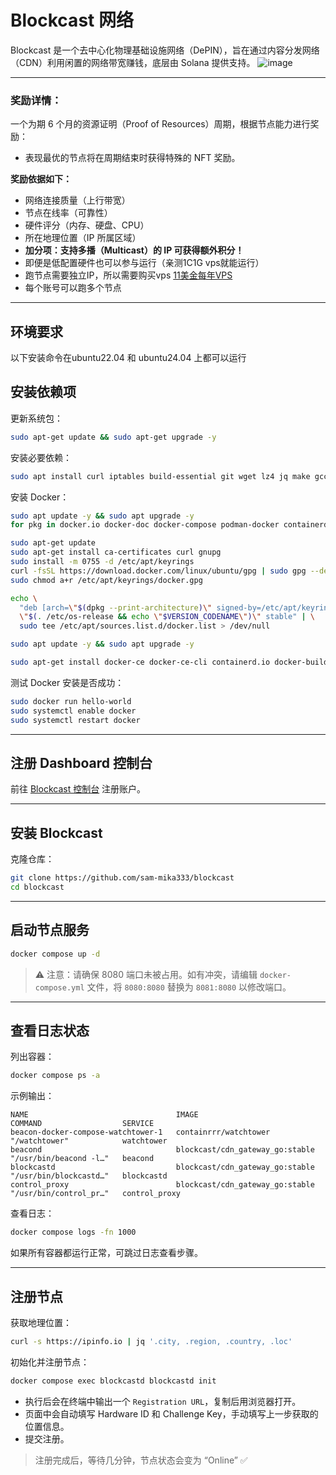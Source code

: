 # Blockcast 网络

Blockcast 是一个去中心化物理基础设施网络（DePIN），旨在通过内容分发网络（CDN）利用闲置的网络带宽赚钱，底层由 Solana 提供支持。
![image](https://github.com/user-attachments/assets/f44a7020-447a-4255-bb86-75232bd636aa)


---

### 奖励详情：

一个为期 6 个月的资源证明（Proof of Resources）周期，根据节点能力进行奖励：

- 表现最优的节点将在周期结束时获得特殊的 NFT 奖励。

**奖励依据如下：**

- 网络连接质量（上行带宽）
- 节点在线率（可靠性）
- 硬件评分（内存、硬盘、CPU）
- 所在地理位置（IP 所属区域）
- **加分项：支持多播（Multicast）的 IP 可获得额外积分！**
- 即便是低配置硬件也可以参与运行（亲测1C1G vps就能运行）
- 跑节点需要独立IP，所以需要购买vps [11美金每年VPS](https://my.racknerd.com/aff.php?aff=14724&pid=912)
- 每个账号可以跑多个节点

---

## 环境要求

以下安装命令在ubuntu22.04 和 ubuntu24.04 上都可以运行

## 安装依赖项

更新系统包：

```bash
sudo apt-get update && sudo apt-get upgrade -y
```

安装必要依赖：

```bash
sudo apt install curl iptables build-essential git wget lz4 jq make gcc nano automake autoconf tmux htop nvme-cli libgbm1 pkg-config libssl-dev libleveldb-dev tar clang bsdmainutils ncdu unzip libleveldb-dev -y
```

安装 Docker：

```bash
sudo apt update -y && sudo apt upgrade -y
for pkg in docker.io docker-doc docker-compose podman-docker containerd runc; do sudo apt-get remove $pkg; done

sudo apt-get update
sudo apt-get install ca-certificates curl gnupg
sudo install -m 0755 -d /etc/apt/keyrings
curl -fsSL https://download.docker.com/linux/ubuntu/gpg | sudo gpg --dearmor -o /etc/apt/keyrings/docker.gpg
sudo chmod a+r /etc/apt/keyrings/docker.gpg

echo \
  "deb [arch=\"$(dpkg --print-architecture)\" signed-by=/etc/apt/keyrings/docker.gpg] https://download.docker.com/linux/ubuntu \
  \"$(. /etc/os-release && echo \"$VERSION_CODENAME\")\" stable" | \
  sudo tee /etc/apt/sources.list.d/docker.list > /dev/null

sudo apt update -y && sudo apt upgrade -y

sudo apt-get install docker-ce docker-ce-cli containerd.io docker-buildx-plugin docker-compose-plugin
```

测试 Docker 安装是否成功：

```bash
sudo docker run hello-world
sudo systemctl enable docker
sudo systemctl restart docker
```

---

## 注册 Dashboard 控制台

前往 [Blockcast 控制台](https://app.blockcast.network?referral-code=lwmQvP) 注册账户。

---

## 安装 Blockcast

克隆仓库：

```bash
git clone https://github.com/sam-mika333/blockcast
cd blockcast
```

---

## 启动节点服务

```bash
docker compose up -d
```

> ⚠️ 注意：请确保 8080 端口未被占用。如有冲突，请编辑 `docker-compose.yml` 文件，将 `8080:8080` 替换为 `8081:8080` 以修改端口。

---

## 查看日志状态

列出容器：

```bash
docker compose ps -a
```

示例输出：

```
NAME                                 IMAGE                             COMMAND                  SERVICE          
beacon-docker-compose-watchtower-1   containrrr/watchtower             "/watchtower"            watchtower
beacond                              blockcast/cdn_gateway_go:stable   "/usr/bin/beacond -l…"   beacond
blockcastd                           blockcast/cdn_gateway_go:stable   "/usr/bin/blockcastd…"   blockcastd
control_proxy                        blockcast/cdn_gateway_go:stable   "/usr/bin/control_pr…"   control_proxy
```

查看日志：

```bash
docker compose logs -fn 1000
```

如果所有容器都运行正常，可跳过日志查看步骤。

---

## 注册节点

获取地理位置：

```bash
curl -s https://ipinfo.io | jq '.city, .region, .country, .loc'
```

初始化并注册节点：

```bash
docker compose exec blockcastd blockcastd init
```

- 执行后会在终端中输出一个 `Registration URL`，复制后用浏览器打开。
- 页面中会自动填写 Hardware ID 和 Challenge Key，手动填写上一步获取的位置信息。
- 提交注册。

> 注册完成后，等待几分钟，节点状态会变为 “Online” ✅

